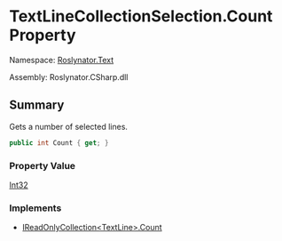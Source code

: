 # TextLineCollectionSelection\.Count Property

Namespace: [Roslynator.Text](../../README.md)

Assembly: Roslynator\.CSharp\.dll

## Summary

Gets a number of selected lines\.

```csharp
public int Count { get; }
```

### Property Value

[Int32](https://docs.microsoft.com/en-us/dotnet/api/system.int32)

### Implements

* [IReadOnlyCollection\<TextLine>.Count](https://docs.microsoft.com/en-us/dotnet/api/system.collections.generic.ireadonlycollection-1.count)
